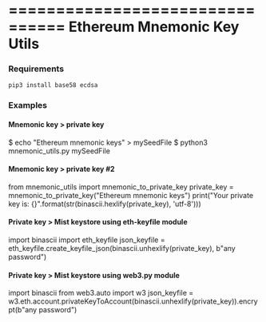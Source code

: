 ================================
Ethereum Mnemonic Key Utils
================================

### Requirements

`pip3 install base58 ecdsa`


### Examples

#### Mnemonic key > private key

$ echo "Ethereum mnemonic keys" > mySeedFile
$ python3 mnemonic_utils.py mySeedFile


#### Mnemonic key > private key #2

from mnemonic_utils import mnemonic_to_private_key
private_key = mnemonic_to_private_key("Ethereum mnemonic keys")
print("Your private key is: {}".format(str(binascii.hexlify(private_key), 'utf-8')))


#### Private key > Mist keystore using eth-keyfile module

import binascii
import eth_keyfile
json_keyfile = eth_keyfile.create_keyfile_json(binascii.unhexlify(private_key), b"any password")


#### Private key > Mist keystore using web3.py module

import binascii
from web3.auto import w3
json_keyfile = w3.eth.account.privateKeyToAccount(binascii.unhexlify(private_key)).encrypt(b"any password")
